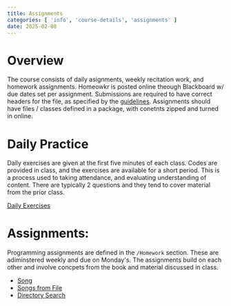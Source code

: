```yaml
---
title: Assignments
categories: [ 'info', 'course-details', 'assignments' ]
date: 2025-02-08
---
```


# Overview

The course consists of daily asignments, weekly recitation work, and homework assignments. Homeowkr is posted online theough Blackboard w/ due dates set per assignment. Submissions are required to have correct headers for the file, as specified by the [guidelines](../homework/guidelines).  Assignments should have files / classes defined in a package, with conetnts zipped and turned in online.

# Daily Practice

Daily exercises are given at the first five minutes of each class. Codes are provided in class, and the exercises are available for a short period.  This is a process used to taking attendance, and evaluating understanding of content.  There are typically 2 questions and they tend to cover material from the prior class.

[Daily Exercises](../homework/dailyexercises)

# Assignments:

Programming assignments are defined in the `/Homework` section.  These are adiminstered weekly and due on Monday's. The assignments build on each other and involve concpets from the book and material discussed in class.

* [Song](../homework/song)
* [Songs from File](../homework/songsfromfile)
* [Directory Search](../homework/directorysearch)